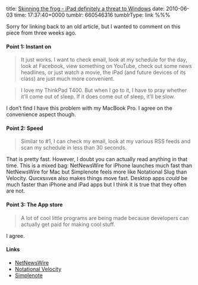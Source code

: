 title: [Skinning the frog - iPad definitely a threat to Windows](http://frogboy.impulsedriven.net/article/382461/iPad_definitely_a_threat_to_Windows)
date: 2010-06-03
time: 17:37:40+0000
tumblr: 660546316
tumblrType: link
%%%

Sorry for linking back to an old article, but I wanted to comment on this piece from three weeks ago.

#### Point 1: Instant on

> It just works. I want to check email, look at my schedule for the day, look at Facebook, view something on YouTube, check out some news headlines, or just watch a movie, the iPad (and future devices of its class) are just much more convenient.

> I love my ThinkPad T400. But when I go to it, I have to pray whether it’ll come out of sleep. If it does come out of sleep, it’ll be slow.

I don’t find I have this problem with my MacBook Pro. I agree on the convenience aspect though.

#### Point 2: Speed

> Similar to #1, I can check my email, look at my various RSS feeds and scan my schedule in less than 30 seconds.

That is pretty fast. However, I doubt you can actually read anything in that time. This is a mixed bag: NetNewsWire for iPhone launches much fast than NetNewsWire for Mac but Simplenote feels more like Notational Slug than Velocity. Quıcĸsıɩⅴεʀ also makes things move fast. Desktop apps *could* be much faster than iPhone and iPad apps but I think it is true that they often are not.

#### Point 3: The App store

> A lot of cool little programs are being made because developers can actually get paid for making cool stuff.

I agree.

#### Links

- [NetNewsWire](http://netnewswireapp.com/)
- [Notational Velocity](http://notational.net/)
- [Simplenote](http://simplenoteapp.com/)
